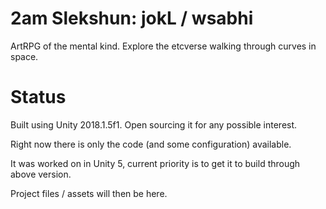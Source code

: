 # 2am Slekshun: jokL / wsabhi
ArtRPG of the mental kind. Explore the etcverse walking through curves in space.

# Status
Built using Unity 2018.1.5f1. Open sourcing it for any possible interest. 

Right now there is only the code (and some configuration) available. 

It was worked on in Unity 5, current priority is to get it to build through above version.

Project files / assets will then be here. 
